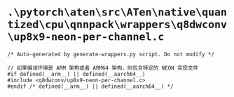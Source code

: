 # `.\pytorch\aten\src\ATen\native\quantized\cpu\qnnpack\wrappers\q8dwconv\up8x9-neon-per-channel.c`

```
/* Auto-generated by generate-wrappers.py script. Do not modify */

// 如果编译环境是 ARM 架构或者 ARM64 架构，则包含特定的 NEON 实现文件
#if defined(__arm__) || defined(__aarch64__)
#include <q8dwconv/up8x9-neon-per-channel.c>
#endif /* defined(__arm__) || defined(__aarch64__) */
```